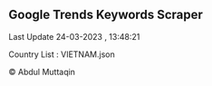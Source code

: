 

## Google Trends Keywords Scraper 
 
Last Update 24-03-2023 , 13:48:21

Country List :
VIETNAM.json



© Abdul Muttaqin 
